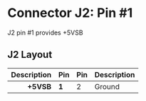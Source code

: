 # Connector J2: Pin #1

J2 pin #1 provides +5VSB

## J2 Layout

| Description | Pin | Pin | Description|
|------------:|-----|-----|:-----------|
|  **+5VSB**  |**1**|  2  |   Ground   |

